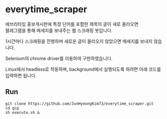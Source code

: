 # everytime_scraper
에브리타임 홍보게시판에 특정 단어를 포함한 제목의 글이 새로 올라오면</br> 텔레그램을 통해 메세지를 보내주는 웹 스크래핑 봇입니다. </br>

1시간마다 스크래핑을 진행하며 새로운 글이 올라오지 않았으면 메세지를 보내지 않습니다. </br>

Selenium의 chrome driver를 이용하여 구현하였습니다. </br>

Linux에서 headless로 작동하며, background에서 실행되도록 하려면 아래 코드를 입력하면 됩니다. </br>

## Run
```
git clone https://github.com/JunHyeongKim73/everytime_scraper.git
cd gcp
sh execute.sh &
```
